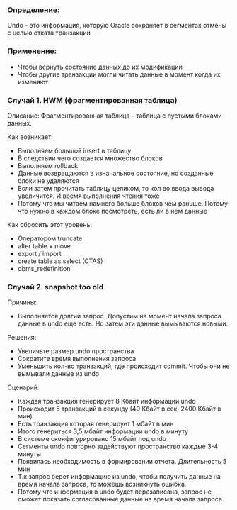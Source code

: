 ### Определение:
Undo - это информация, которую Oracle сохраняет в сегментах отмены с целью отката транзакции

### Применение:
  - Чтобы вернуть состояние данных до их модификации
  - Чтобы другие транзакции могли читать данные в момент когда их изменяют
  
  
### Случай 1. HWM (фрагментированная таблица)
Описание: Фрагментированная таблица - таблица с пустыми блоками данных.

Как возникает: 
  - Выполняем большой insert в таблицу 
  - В следствии чего создается множество блоков
  - Выполняем rollback
  - Данные возвращаются в изначальное состояние, но созданные блоки не удаляются
  - Если затем прочитать таблицу целиком, то кол во ввода вывода увеличится. И время выполнения чтения тоже
  - Потому что мы читаем намного больше блоков чем раньше. Потому что нужно в каждом блоке посмотреть, есть ли в нем данные


Как сбросить этот уровень: 
  - Оператором truncate
  - alter table + move
  - export / import
  - create table as select (CTAS)
  - dbms_redefinition  


### Случай 2. snapshot too old

Причины:
  - Выполняется долгий запрос. Допустим на момент начала запроса данные в undo еще есть. Но затем эти данные вымываются новыми.

Решения: 
  - Увеличьте размер undo пространства
  - Сократите время выполнения запроса
  - Уменьшить кол-во транзакций, где происходит commit. Чтобы они не вымывали данные из undo

Сценарий:
  - Каждая транзакция генерирует 8 Кбайт информации undo
  - Происходит 5 транзакций в секунду (40 Кбайт в сек, 2400 Кбайт в мин)
  - Есть транзакция которая генерирует 1 мбайт в мин
  - Итого генериться 3,5 мбайт информации undo в минуту
  - В системе сконфигурировано 15 мбайт под undo
  - Сегменты undo повторно задействуют пространство каждые 3-4 минуты
  - Появилась необходимость в формировании отчета. Длительность 5 мин
  - Т.к запрос берет информацию из undo, чтобы получить данные на время начала запроса, то можешь возникнуть ошибка.
  - Потому что информация в undo будет перезаписана, запрос не сможет показать согласованные данные на время начала запроса.